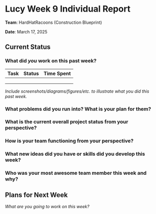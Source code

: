 # Lucy Week 9 Individual Report

**Team**: HardHatRacoons (Construction Blueprint)

**Date**:  March 17, 2025

## Current Status

### What did _you_ work on this past week?

| Task                              | Status    | Time Spent | 
| --------------------------------- | --------- | ---------- |
|                                   |           |            |
|                                   |           |            |
|                                   |           |            |

*Include screenshots/diagrams/figures/etc. to illustrate what you did this past week.*


### What problems did you run into? What is your plan for them?



### What is the current overall project status from your perspective? 



### How is your team functioning from your perspective?



### What new ideas did you have or skills did you develop this week?



### Who was your most awesome team member this week and why?



## Plans for Next Week

*What are you going to work on this week?*

